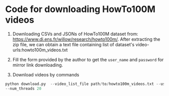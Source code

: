 # Code for downloading HowTo100M videos
 
1. Downloading CSVs and JSONs of HowTo100M dataset from: https://www.di.ens.fr/willow/research/howto100m/. After
 extracting the zip file, we can obtain a text file containing list of dataset's video-urls:howto100m_videos.txt

2. Fill the form provided by the author to get the `user_name` and `password` for mirror link downloading.

3. Download videos by commands
```python
python download.py  --video_list_file path/to/howto100m_videos.txt --user_name user_name --password your_pass_word 
--num_threads 20
```  
